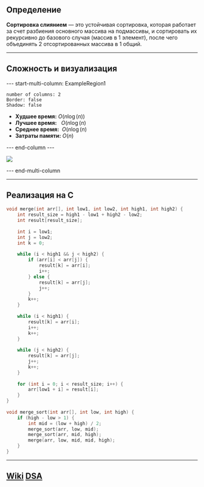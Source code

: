 ## Определение
**Сортировка слиянием** — это устойчивая сортировка, которая работает за счет разбиения основного массива на подмассивы, и сортировать их рекурсивно до базового случая (массив в 1 элемент), после чего объединять 2 отсортированных массива в 1 общий.

---
## Сложность и визуализация
--- start-multi-column: ExampleRegion1  
```column-settings  
number of columns: 2  
Border: false
Shadow: false
```

- **Худшее время:** $O(n\log(n))$
- **Лучшее время:**   $O(n\log(n)$
- **Среднее время:**  $O(n\log(n)$
- **Затраты памяти:** $O(n)$

--- end-column ---

![](insertion_sort.gif)

--- end-multi-column

---
## Реализация на C
```c
void merge(int arr[], int low1, int low2, int high1, int high2) {
    int result_size = high1 - low1 + high2 - low2;
    int result[result_size];
  
    int i = low1;
    int j = low2;
    int k = 0;
  
    while (i < high1 && j < high2) {
        if (arr[i] < arr[j]) {
            result[k] = arr[i];
            i++;
        } else {
            result[k] = arr[j];
            j++;
        }
        k++;
    }
  
    while (i < high1) {
        result[k] = arr[i];
        i++;
        k++;
    }
  
    while (j < high2) {
        result[k] = arr[j];
        j++;
        k++;
    }
  
    for (int i = 0; i < result_size; i++) {
        arr[low1 + i] = result[i];
    }
}
  
void merge_sort(int arr[], int low, int high) {
    if (high - low > 1) {
        int mid = (low + high) / 2;
        merge_sort(arr, low, mid);
        merge_sort(arr, mid, high);
        merge(arr, low, mid, mid, high);
    }
}
```

---
## [Wiki](https://ru.wikipedia.org/wiki/Сортировка_слиянием) [DSA](https://www.w3schools.com/dsa/dsa_algo_mergesort.php)